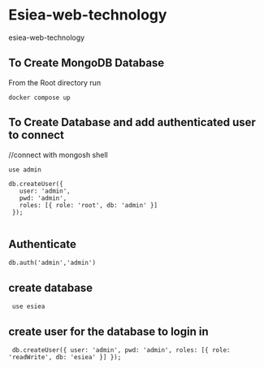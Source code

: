 # Esiea-web-technology
esiea-web-technology



## To Create MongoDB Database
From the Root directory run 

```
docker compose up

```



## To Create Database and add authenticated user to connect
//connect with mongosh shell 

```
use admin 

db.createUser({
   user: 'admin',
   pwd: 'admin',
   roles: [{ role: 'root', db: 'admin' }]
 });
 
 ```

 ## Authenticate 

 ```
 db.auth('admin','admin')
```

## create database 

```
 use esiea
```

## create user for the database to login in 

```
 db.createUser({ user: 'admin', pwd: 'admin', roles: [{ role: 'readWrite', db: 'esiea' }] });

```
